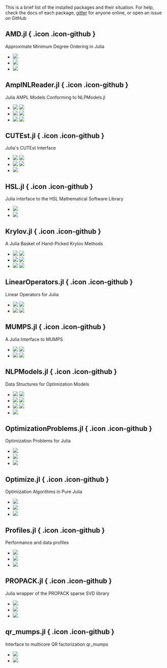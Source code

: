 This is a brief list of the installed packages and their situation.
For help, check the docs of each package,
  [gitter](https://gitter.im/JuliaSmoothOptimizers/JuliaSmoothOptimizers) for
  anyone online, or open an issue on GitHub
## AMD.jl [](https://github.com/JuliaSmoothOptimizers/AMD.jl){ .icon .icon-github }

Approximate Minimum Degree Ordering in Julia

- [![](https://img.shields.io/travis/JuliaSmoothOptimizers/AMD.jl/master.svg?style=flat&label=Travis_master)](https://travis-ci.org/JuliaSmoothOptimizers/AMD.jl) 
- [![](https://img.shields.io/coveralls/JuliaSmoothOptimizers/AMD.jl/master.svg?style=flat&label=Coveralls_master)](https://coveralls.io/github/JuliaSmoothOptimizers/AMD.jl?branch=master) 
- [![](https://img.shields.io/appveyor/ci/dpo/amd-jl/master.svg?style=flat&label=Appveyor_master)](https://ci.appveyor.com/project/dpo/amd-jl/branch/master) 

## AmplNLReader.jl [](https://github.com/JuliaSmoothOptimizers/AmplNLReader.jl){ .icon .icon-github }

Julia AMPL Models Conforming to NLPModels.jl

- [![](https://img.shields.io/travis/JuliaSmoothOptimizers/AmplNLReader.jl/develop.svg?style=flat&label=Travis_develop)](https://travis-ci.org/JuliaSmoothOptimizers/AmplNLReader.jl) [![](https://img.shields.io/travis/JuliaSmoothOptimizers/AmplNLReader.jl/master.svg?style=flat&label=Travis_master)](https://travis-ci.org/JuliaSmoothOptimizers/AmplNLReader.jl) 
- [![](https://img.shields.io/coveralls/JuliaSmoothOptimizers/AmplNLReader.jl/develop.svg?style=flat&label=Coveralls_develop)](https://coveralls.io/github/JuliaSmoothOptimizers/AmplNLReader.jl?branch=develop) [![](https://img.shields.io/coveralls/JuliaSmoothOptimizers/AmplNLReader.jl/master.svg?style=flat&label=Coveralls_master)](https://coveralls.io/github/JuliaSmoothOptimizers/AmplNLReader.jl?branch=master) 
- [![](https://img.shields.io/appveyor/ci/dpo/amplnlreader-jl/develop.svg?style=flat&label=Appveyor_develop)](https://ci.appveyor.com/project/dpo/amplnlreader-jl/branch/develop) [![](https://img.shields.io/appveyor/ci/dpo/amplnlreader-jl/master.svg?style=flat&label=Appveyor_master)](https://ci.appveyor.com/project/dpo/amplnlreader-jl/branch/master) 

## CUTEst.jl [](https://github.com/JuliaSmoothOptimizers/CUTEst.jl){ .icon .icon-github }

Julia's CUTEst Interface

- [![](https://img.shields.io/travis/JuliaSmoothOptimizers/CUTEst.jl/develop.svg?style=flat&label=Travis_develop)](https://travis-ci.org/JuliaSmoothOptimizers/CUTEst.jl) [![](https://img.shields.io/travis/JuliaSmoothOptimizers/CUTEst.jl/master.svg?style=flat&label=Travis_master)](https://travis-ci.org/JuliaSmoothOptimizers/CUTEst.jl) 
- [![](https://img.shields.io/coveralls/JuliaSmoothOptimizers/CUTEst.jl/develop.svg?style=flat&label=Coveralls_develop)](https://coveralls.io/github/JuliaSmoothOptimizers/CUTEst.jl?branch=develop) [![](https://img.shields.io/coveralls/JuliaSmoothOptimizers/CUTEst.jl/master.svg?style=flat&label=Coveralls_master)](https://coveralls.io/github/JuliaSmoothOptimizers/CUTEst.jl?branch=master) 
 - [![](https://img.shields.io/badge/docs-latest-3f51b5.svg?style=flat&label=docs)](https://JuliaSmoothOptimizers.github.io/CUTEst.jl/latest)

## HSL.jl [](https://github.com/JuliaSmoothOptimizers/HSL.jl){ .icon .icon-github }

Julia interface to the HSL Mathematical Software Library

- [![](https://img.shields.io/travis/JuliaSmoothOptimizers/HSL.jl/master.svg?style=flat&label=Travis_master)](https://travis-ci.org/JuliaSmoothOptimizers/HSL.jl) 
- [![](https://img.shields.io/coveralls/JuliaSmoothOptimizers/HSL.jl/master.svg?style=flat&label=Coveralls_master)](https://coveralls.io/github/JuliaSmoothOptimizers/HSL.jl?branch=master) 

## Krylov.jl [](https://github.com/JuliaSmoothOptimizers/Krylov.jl){ .icon .icon-github }

A Julia Basket of Hand-Picked Krylov Methods

- [![](https://img.shields.io/travis/JuliaSmoothOptimizers/Krylov.jl/develop.svg?style=flat&label=Travis_develop)](https://travis-ci.org/JuliaSmoothOptimizers/Krylov.jl) [![](https://img.shields.io/travis/JuliaSmoothOptimizers/Krylov.jl/master.svg?style=flat&label=Travis_master)](https://travis-ci.org/JuliaSmoothOptimizers/Krylov.jl) 
- [![](https://img.shields.io/coveralls/JuliaSmoothOptimizers/Krylov.jl/develop.svg?style=flat&label=Coveralls_develop)](https://coveralls.io/github/JuliaSmoothOptimizers/Krylov.jl?branch=develop) [![](https://img.shields.io/coveralls/JuliaSmoothOptimizers/Krylov.jl/master.svg?style=flat&label=Coveralls_master)](https://coveralls.io/github/JuliaSmoothOptimizers/Krylov.jl?branch=master) 
- [![](https://img.shields.io/appveyor/ci/dpo/krylov-jl/develop.svg?style=flat&label=Appveyor_develop)](https://ci.appveyor.com/project/dpo/krylov-jl/branch/develop) [![](https://img.shields.io/appveyor/ci/dpo/krylov-jl/master.svg?style=flat&label=Appveyor_master)](https://ci.appveyor.com/project/dpo/krylov-jl/branch/master) 

## LinearOperators.jl [](https://github.com/JuliaSmoothOptimizers/LinearOperators.jl){ .icon .icon-github }

Linear Operators for Julia

- [![](https://img.shields.io/travis/JuliaSmoothOptimizers/LinearOperators.jl/develop.svg?style=flat&label=Travis_develop)](https://travis-ci.org/JuliaSmoothOptimizers/LinearOperators.jl) [![](https://img.shields.io/travis/JuliaSmoothOptimizers/LinearOperators.jl/master.svg?style=flat&label=Travis_master)](https://travis-ci.org/JuliaSmoothOptimizers/LinearOperators.jl) 
- [![](https://img.shields.io/coveralls/JuliaSmoothOptimizers/LinearOperators.jl/develop.svg?style=flat&label=Coveralls_develop)](https://coveralls.io/github/JuliaSmoothOptimizers/LinearOperators.jl?branch=develop) [![](https://img.shields.io/coveralls/JuliaSmoothOptimizers/LinearOperators.jl/master.svg?style=flat&label=Coveralls_master)](https://coveralls.io/github/JuliaSmoothOptimizers/LinearOperators.jl?branch=master) 

## MUMPS.jl [](https://github.com/JuliaSmoothOptimizers/MUMPS.jl){ .icon .icon-github }

A Julia Interface to MUMPS

- [![](https://img.shields.io/travis/JuliaSmoothOptimizers/MUMPS.jl/develop.svg?style=flat&label=Travis_develop)](https://travis-ci.org/JuliaSmoothOptimizers/MUMPS.jl) [![](https://img.shields.io/travis/JuliaSmoothOptimizers/MUMPS.jl/master.svg?style=flat&label=Travis_master)](https://travis-ci.org/JuliaSmoothOptimizers/MUMPS.jl) 
- [![](https://img.shields.io/coveralls/JuliaSmoothOptimizers/MUMPS.jl/develop.svg?style=flat&label=Coveralls_develop)](https://coveralls.io/github/JuliaSmoothOptimizers/MUMPS.jl?branch=develop) [![](https://img.shields.io/coveralls/JuliaSmoothOptimizers/MUMPS.jl/master.svg?style=flat&label=Coveralls_master)](https://coveralls.io/github/JuliaSmoothOptimizers/MUMPS.jl?branch=master) 

## NLPModels.jl [](https://github.com/JuliaSmoothOptimizers/NLPModels.jl){ .icon .icon-github }

Data Structures for Optimization Models

- [![](https://img.shields.io/travis/JuliaSmoothOptimizers/NLPModels.jl/develop.svg?style=flat&label=Travis_develop)](https://travis-ci.org/JuliaSmoothOptimizers/NLPModels.jl) [![](https://img.shields.io/travis/JuliaSmoothOptimizers/NLPModels.jl/master.svg?style=flat&label=Travis_master)](https://travis-ci.org/JuliaSmoothOptimizers/NLPModels.jl) 
- [![](https://img.shields.io/coveralls/JuliaSmoothOptimizers/NLPModels.jl/develop.svg?style=flat&label=Coveralls_develop)](https://coveralls.io/github/JuliaSmoothOptimizers/NLPModels.jl?branch=develop) [![](https://img.shields.io/coveralls/JuliaSmoothOptimizers/NLPModels.jl/master.svg?style=flat&label=Coveralls_master)](https://coveralls.io/github/JuliaSmoothOptimizers/NLPModels.jl?branch=master) 
- [![](https://img.shields.io/appveyor/ci/dpo/nlpmodels-jl/develop.svg?style=flat&label=Appveyor_develop)](https://ci.appveyor.com/project/dpo/nlpmodels-jl/branch/develop) [![](https://img.shields.io/appveyor/ci/dpo/nlpmodels-jl/master.svg?style=flat&label=Appveyor_master)](https://ci.appveyor.com/project/dpo/nlpmodels-jl/branch/master) 
 - [![](https://img.shields.io/badge/docs-latest-3f51b5.svg?style=flat&label=docs)](https://JuliaSmoothOptimizers.github.io/NLPModels.jl/latest)

## OptimizationProblems.jl [](https://github.com/JuliaSmoothOptimizers/OptimizationProblems.jl){ .icon .icon-github }

Optimization Problems for Julia

- [![](https://img.shields.io/travis/JuliaSmoothOptimizers/OptimizationProblems.jl/master.svg?style=flat&label=Travis_master)](https://travis-ci.org/JuliaSmoothOptimizers/OptimizationProblems.jl) 
- [![](https://img.shields.io/coveralls/JuliaSmoothOptimizers/OptimizationProblems.jl/master.svg?style=flat&label=Coveralls_master)](https://coveralls.io/github/JuliaSmoothOptimizers/OptimizationProblems.jl?branch=master) 
- [![](https://img.shields.io/appveyor/ci/dpo/optimizationproblems-jl/master.svg?style=flat&label=Appveyor_master)](https://ci.appveyor.com/project/dpo/optimizationproblems-jl/branch/master) 

## Optimize.jl [](https://github.com/JuliaSmoothOptimizers/Optimize.jl){ .icon .icon-github }

Optimization Algorithms in Pure Julia

- [![](https://img.shields.io/travis/JuliaSmoothOptimizers/Optimize.jl/master.svg?style=flat&label=Travis_master)](https://travis-ci.org/JuliaSmoothOptimizers/Optimize.jl) 
- [![](https://img.shields.io/coveralls/JuliaSmoothOptimizers/Optimize.jl/master.svg?style=flat&label=Coveralls_master)](https://coveralls.io/github/JuliaSmoothOptimizers/Optimize.jl?branch=master) 
- [![](https://img.shields.io/appveyor/ci/dpo/optimize-jl/master.svg?style=flat&label=Appveyor_master)](https://ci.appveyor.com/project/dpo/optimize-jl/branch/master) 

## Profiles.jl [](https://github.com/JuliaSmoothOptimizers/Profiles.jl){ .icon .icon-github }

Performance and data profiles

- [![](https://img.shields.io/travis/JuliaSmoothOptimizers/Profiles.jl/master.svg?style=flat&label=Travis_master)](https://travis-ci.org/JuliaSmoothOptimizers/Profiles.jl) 
- [![](https://img.shields.io/coveralls/JuliaSmoothOptimizers/Profiles.jl/master.svg?style=flat&label=Coveralls_master)](https://coveralls.io/github/JuliaSmoothOptimizers/Profiles.jl?branch=master) 
- [![](https://img.shields.io/appveyor/ci/dpo/profiles-jl/master.svg?style=flat&label=Appveyor_master)](https://ci.appveyor.com/project/dpo/profiles-jl/branch/master) 

## PROPACK.jl [](https://github.com/JuliaSmoothOptimizers/PROPACK.jl){ .icon .icon-github }

Julia wrapper of the PROPACK sparse SVD library

- [![](https://img.shields.io/travis/JuliaSmoothOptimizers/PROPACK.jl/master.svg?style=flat&label=Travis_master)](https://travis-ci.org/JuliaSmoothOptimizers/PROPACK.jl) 
- [![](https://img.shields.io/coveralls/JuliaSmoothOptimizers/PROPACK.jl/master.svg?style=flat&label=Coveralls_master)](https://coveralls.io/github/JuliaSmoothOptimizers/PROPACK.jl?branch=master) 
- [![](https://img.shields.io/appveyor/ci/dpo/propack-jl/master.svg?style=flat&label=Appveyor_master)](https://ci.appveyor.com/project/dpo/propack-jl/branch/master) 

## qr_mumps.jl [](https://github.com/JuliaSmoothOptimizers/qr_mumps.jl){ .icon .icon-github }

Interface to multicore QR factorization qr_mumps

- [![](https://img.shields.io/travis/JuliaSmoothOptimizers/qr_mumps.jl/master.svg?style=flat&label=Travis_master)](https://travis-ci.org/JuliaSmoothOptimizers/qr_mumps.jl) 
- [![](https://img.shields.io/coveralls/JuliaSmoothOptimizers/qr_mumps.jl/master.svg?style=flat&label=Coveralls_master)](https://coveralls.io/github/JuliaSmoothOptimizers/qr_mumps.jl?branch=master) 


